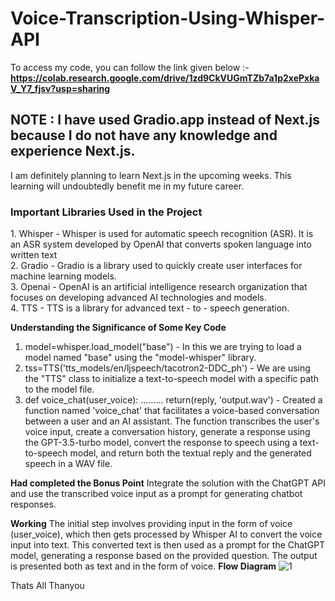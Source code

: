 # Voice-Transcription-Using-Whisper-API
To access my code, you can follow the link given below :-
**https://colab.research.google.com/drive/1zd9CkVUGmTZb7a1p2xePxkaV_Y7_fjsv?usp=sharing**
<h2> NOTE : I have used Gradio.app instead of Next.js because I do not have any knowledge and experience Next.js.</h2>
I am definitely planning to learn Next.js in the upcoming weeks. This learning will undoubtedly benefit me in my future career.
<h3>Important Libraries Used in the Project</h3>
1. Whisper - Whisper is used for automatic speech recognition (ASR). It is an ASR system developed by OpenAI that converts spoken language into written text<br>
2. Gradio - Gradio is a library used to quickly create user interfaces for machine learning models. <br>
3. Openai - OpenAI is an artificial intelligence research organization that focuses on developing advanced AI technologies and models.<br>
4. TTS - TTS is a library for advanced text - to - speech generation.<br>

**Understanding the Significance of Some Key Code**
1. model=whisper.load_model("base") - In this we are  trying to load a model named "base" using the "model-whisper" library.
2. tss=TTS('tts_models/en/ljspeech/tacotron2-DDC_ph') - We are using the "TTS" class to initialize a text-to-speech model with a specific path to the model file.
3. def voice_chat(user_voice): ......... return(reply, 'output.wav')  - Created a function named 'voice_chat' that facilitates a voice-based conversation between a user and an AI assistant. The function transcribes the user's voice input, create a conversation history, generate a response using the GPT-3.5-turbo model, convert the response to speech using a text-to-speech model, and return both the textual reply and the generated speech in a WAV file.

**Had completed the Bonus Point**
Integrate the solution with the ChatGPT API and use the transcribed voice input as a prompt for generating chatbot responses.

**Working**
The initial step involves providing input in the form of voice (user_voice), which then gets processed by Whisper AI to convert the voice input into text. This converted text is then used as a prompt for the ChatGPT model, generating a response based on the provided question. The output is presented both as text and in the form of voice.
**Flow Diagram**
![1](https://github.com/bhavya1239/Voice-Transcription-Using-Whisper-API/assets/100862671/0342542b-b35e-4860-bea0-406dc2dfb747)

Thats All 
Thanyou 
